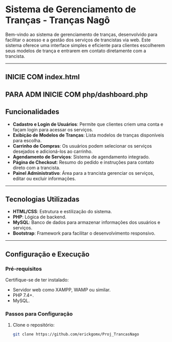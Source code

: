 # Sistema de Gerenciamento de Tranças - Tranças Nagô

Bem-vindo ao sistema de gerenciamento de tranças, desenvolvido para facilitar o acesso e a gestão dos serviços de trancistas via web. Este sistema oferece uma interface simples e eficiente para clientes escolherem seus modelos de trança e entrarem em contato diretamente com a trancista.

---
## **INICIE COM index.html**
## **PARA ADM INICIE COM php/dashboard.php**
## **Funcionalidades**

- **Cadastro e Login de Usuários**: Permite que clientes criem uma conta e façam login para acessar os serviços.
- **Exibição de Modelos de Tranças**: Lista modelos de tranças disponíveis para escolha.
- **Carrinho de Compras**: Os usuários podem selecionar os serviços desejados e adicioná-los ao carrinho.
- **Agendamento de Serviços**: Sistema de agendamento integrado.
- **Página de Checkout**: Resumo do pedido e instruções para contato direto com a trancista.
- **Painel Administrativo**: Área para a trancista gerenciar os serviços, editar ou excluir informações.

---

## **Tecnologias Utilizadas**

- **HTML/CSS**: Estrutura e estilização do sistema.
- **PHP**: Lógica de backend.
- **MySQL**: Banco de dados para armazenar informações dos usuários e serviços.
- **Bootstrap**: Framework para facilitar o desenvolvimento responsivo.

---

## **Configuração e Execução**

### **Pré-requisitos**
Certifique-se de ter instalado:
- Servidor web como XAMPP, WAMP ou similar.
- PHP 7.4+.
- MySQL.

### **Passos para Configuração**
1. Clone o repositório:
   ```bash
   git clone https://github.com/erickgomx/Proj_TrancasNago
